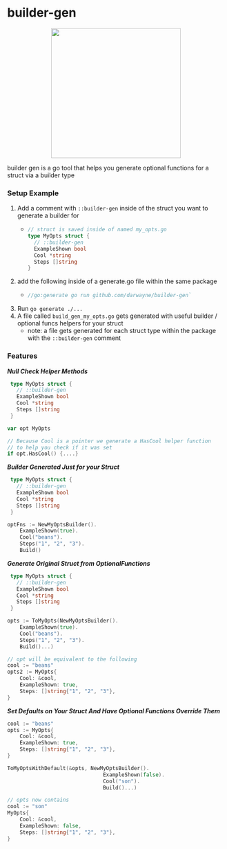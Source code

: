 # builder-gen

<p align="center"><img src="https://user-images.githubusercontent.com/2807589/104822381-fac68500-580f-11eb-9e26-0dc9a0ed2776.png" width="300"></p>

builder gen is a go tool that helps you 
generate optional functions for a struct 
via a builder type


### Setup Example

1. Add a comment with `::builder-gen` inside of the struct
you want to generate a builder for
   - ```go
     // struct is saved inside of named my_opts.go
     type MyOpts struct {
       // ::builder-gen
       ExampleShown bool
       Cool *string
       Steps []string
     }
     ```
1. add the following inside of a generate.go file within the same package
   - ```go
     //go:generate go run github.com/darwayne/builder-gen`
     ```
1. Run `go generate ./...`
1. A file called `build_gen_my_opts.go` gets generated with useful builder / optional funcs helpers for your struct
   - note: a file gets generated for each struct type within the package with the `::builder-gen` comment

### Features

***Null Check Helper Methods***
```go
 type MyOpts struct {
   // ::builder-gen
   ExampleShown bool
   Cool *string
   Steps []string
 }

var opt MyOpts

// Because Cool is a pointer we generate a HasCool helper function
// to help you check if it was set
if opt.HasCool() {....}
```

***Builder Generated Just for your Struct***

```go
 type MyOpts struct {
   // ::builder-gen
   ExampleShown bool
   Cool *string
   Steps []string
 }

optFns := NewMyOptsBuilder().
    ExampleShown(true).
    Cool("beans").
    Steps("1", "2", "3").
    Build()
```

***Generate Original Struct from OptionalFunctions***
```go
 type MyOpts struct {
   // ::builder-gen
   ExampleShown bool
   Cool *string
   Steps []string
 }

opts := ToMyOpts(NewMyOptsBuilder().
    ExampleShown(true).
    Cool("beans").
    Steps("1", "2", "3").
    Build()...)

// opt will be equivalent to the following
cool := "beans"
opts2 := MyOpts{
    Cool: &cool, 
    ExampleShown: true, 
    Steps: []string{"1", "2", "3"},
}
```

***Set Defaults on Your Struct And Have Optional Functions Override Them***
```go
cool := "beans"
opts := MyOpts{
    Cool: &cool, 
    ExampleShown: true, 
    Steps: []string{"1", "2", "3"},
}

ToMyOptsWithDefault(&opts, NewMyOptsBuilder().
                               ExampleShown(false).
                               Cool("son").
                               Build()...)

// opts now contains
cool := "son"
MyOpts{
    Cool: &cool, 
    ExampleShown: false, 
    Steps: []string{"1", "2", "3"},
}
```


